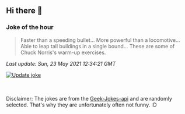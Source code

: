 ## Hi there 👋

### Joke of the hour
<!-- joke -->
>Faster than a speeding bullet... More powerful than a locomotive... Able to leap tall buildings in a single bound... These are some of Chuck Norris's warm-up exercises.
<!-- /joke -->

*Last update: Sun, 23 May 2021 12:34:21 GMT*

[![Update joke](https://github.com/nclskfm/nclskfm/actions/workflows/joke.yml/badge.svg)](https://github.com/nclskfm/nclskfm/actions/workflows/joke.yml)

<br><br>
Disclaimer: The jokes are from the [Geek-Jokes-api](https://github.com/sameerkumar18/geek-joke-api) and are randomly selected. That's why they are unfortunately often not funny. :D
